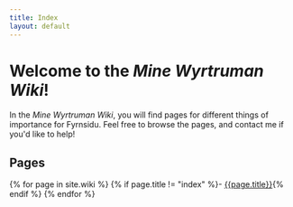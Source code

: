 ```yaml
---
title: Index
layout: default
---
```


# Welcome to the *Mine Wyrtruman Wiki*!

In the *Mine Wyrtruman Wiki*, you will find pages for different things of importance for Fyrnsidu. Feel free to browse the pages, and contact me if you'd like to help!

## Pages

{% for page in site.wiki %}
{% if page.title != "index" %}- [{{page.title}}]({{page.url}}){% endif %}
{% endfor %}

